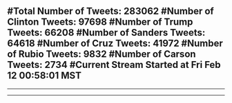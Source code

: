 #Total Number of Tweets: 283062 
#Number of Clinton Tweets: 97698
#Number of Trump Tweets: 66208
#Number of Sanders Tweets: 64618
#Number of Cruz Tweets: 41972
#Number of Rubio Tweets: 9832
#Number of Carson Tweets: 2734
#Current Stream Started at Fri Feb 12 00:58:01 MST
---
---
---
